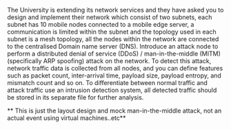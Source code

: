 The University  is extending its network services and they have asked you 
to design and implement their network which consist of two subnets, each subnet has 
10 mobile nodes connected to a mobile edge server, a communication is limited 
within the subnet and the topology used in each subnet is a mesh topology, all the 
nodes within the network are connected to the centralised Domain name server 
(DNS). Introduce an attack node to perform a distributed denial of service (DDoS) / 
man-in-the-middle (MITM) (specifically ARP spoofing) attack on the network. To 
detect this attack, network traffic data is collected from all nodes, and you can define 
features such as packet count, inter-arrival time, payload size, payload entropy, and 
mismatch count and so on. To differentiate between normal traffic and attack traffic 
use an intrusion detection system, all detected traffic should be stored in its separate 
file for further analysis. 


**
This is just the layout design and mock man-in-the-middle attack, not an actual event using virtual machines..etc**
